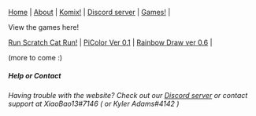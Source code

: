 [Home](https://xiaobao13.github.io/KylerKomix) | [About](https://xiaobao13.github.io/KylerKomix/About) | [Komix!](https://xiaobao13.github.io/KylerKomix/Komix) | [Discord server](https://discord.gg/mgbny6Ebg4) | [Games!](https://xiaobao13.github.io/KylerKomix/Games) | 

View the games here!

[Run Scratch Cat Run!](https://xiaobao13.github.io/KylerKomix/Games/Run%20Scratch%20Cat%20Run!/RSCRdemo4.html) | 
[PiColor Ver 0.1](https://xiaobao13.github.io/KylerKomix/Games/PiColor/pcv1.html) | 
[Rainbow Draw ver 0.6](https://xiaobao13.github.io/KylerKomix/Games/RainBow%20Draw/rbd06.html) | 

(more to come :)




##### Help or Contact

###### Having trouble with the website? Check out our [Discord server](https://discord.gg/mgbny6Ebg4) or contact support at XiaoBao13#7146 ( or Kyler Adams#4142 )
